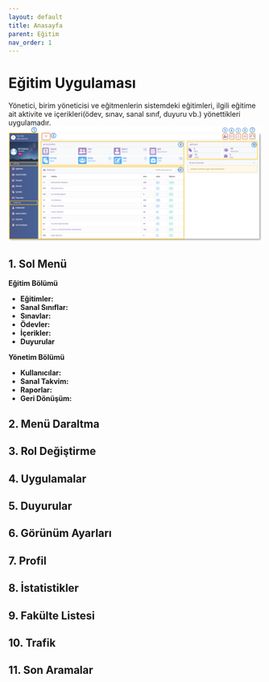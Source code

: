 ```yaml
---
layout: default
title: Anasayfa
parent: Eğitim
nav_order: 1
---
```




# Eğitim Uygulaması
Yönetici, birim yöneticisi ve eğitmenlerin sistemdeki eğitimleri, ilgili eğitime ait aktivite ve içerikleri(ödev, sınav, sanal sınıf, duyuru vb.) yönettikleri uygulamadır.
![CourseHome](/docs/media/modules/course/course.home3.png)

## 1. Sol Menü
**Eğitim Bölümü**
- **Eğitimler:** 
- **Sanal Sınıflar:**
- **Sınavlar:**
- **Ödevler:**
- **İçerikler:**
- **Duyurular**

**Yönetim Bölümü**
- **Kullanıcılar:**
- **Sanal Takvim:**
- **Raporlar:**
- **Geri Dönüşüm:**

## 2. Menü Daraltma 
## 3. Rol Değiştirme
## 4. Uygulamalar
## 5. Duyurular
## 6. Görünüm Ayarları
## 7. Profil
## 8. İstatistikler
## 9. Fakülte Listesi
## 10. Trafik
## 11. Son Aramalar
